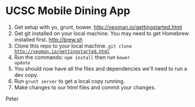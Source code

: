UCSC Mobile Dining App
======================

1. Get setup with yo, grunt, bower. http://yeoman.io/gettingstarted.html
2. Get git installed on your local machine. You may need to get Homebrew installed first. http://brew.sh
3. Clone this repo to your local machine. <code>git clone http://yeoman.io/gettingstarted.html</code>
4. Run the commands:
<code>npm install</code>
 then run
 <code>bower update</code>
5. You should now have all the files and dependencies we'll need to run a dev copy.
6. Run <code>grunt server</code> to get a local copy running.
7. Make changes to our html files and commit your changes.

Peter
